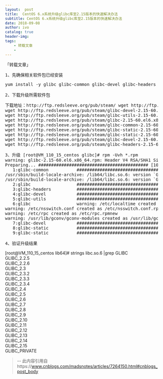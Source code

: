 ```yaml
---
layout:  post
title:  CentOS 6.x系统升级glibc库至2.15版本的快速解决办法
subtitle: CentOS 6.x系统升级glibc库至2.15版本的快速解决办法 
date: 2018-09-08
author: ivo
catalog: true
header-img:
tags:
    - 转载文章 
    - 
---
```

「转载文章」
<pre>1、先确保相关软件包已经安装</pre>

<pre>yum install -y glibc glibc-common glibc-devel glibc-headers glibc-static glibc-utils  

2、下载升级所需软件包</pre>

<pre>下载地址：http://ftp.redsleeve.org/pub/steam/ wget http://ftp.redsleeve.org/pub/steam/glibc-2.15-60.el6.i686.rpm 
wget http://ftp.redsleeve.org/pub/steam/glibc-devel-2.15-60.el6.i686.rpm 
wget http://ftp.redsleeve.org/pub/steam/glibc-utils-2.15-60.el6.x86_64.rpm 
wget http://ftp.redsleeve.org/pub/steam/glibc-2.15-60.el6.x86_64.rpm 
wget http://ftp.redsleeve.org/pub/steam/glibc-common-2.15-60.el6.x86_64.rpm 
wget http://ftp.redsleeve.org/pub/steam/glibc-static-2.15-60.el6.x86_64.rpm 
wget http://ftp.redsleeve.org/pub/steam/glibc-static-2.15-60.el6.i686.rpm 
wget http://ftp.redsleeve.org/pub/steam/glibc-devel-2.15-60.el6.x86_64.rpm 
wget http://ftp.redsleeve.org/pub/steam/glibc-headers-2.15-60.el6.x86_64.rpm 

3、升级 [root@VM_110_15_centos glibc]# rpm -Uvh *.rpm
warning: glibc-2.15-60.el6.x86_64.rpm: Header V4 RSA/SHA1 Signature, key ID ea675ea0: NOKEY
Preparing... ########################################### [100%]
   1:glibc-common           ########################################### [ 11%]
/usr/sbin/build-locale-archive: /lib64/libc.so.6: version `GLIBC_2.14' not found (required by /usr/sbin/build-locale-archive)
/usr/sbin/build-locale-archive: /lib64/libc.so.6: version `GLIBC_2.14' not found (required by /usr/sbin/build-locale-archive)
   2:glibc                  ########################################### [ 22%]
   3:glibc-headers          ########################################### [ 33%]
   4:glibc-devel            ########################################### [ 44%]
   5:glibc-utils            ########################################### [ 56%]
   6:glibc                  warning: /etc/localtime created as /etc/localtime.rpmnew
warning: /etc/nsswitch.conf created as /etc/nsswitch.conf.rpmnew
warning: /etc/rpc created as /etc/rpc.rpmnew
warning: /usr/lib/gconv/gconv-modules created as /usr/lib/gconv/gconv-modules.rpmnew ########################################### [ 67%]
   7:glibc-devel            ########################################### [ 78%]
   8:glibc-static           ########################################### [ 89%]
   9:glibc-static           ########################################### [100%]  

4、验证升级结果 </pre>

[root@VM_110_15_centos lib64]# strings libc.so.6 |grep GLIBC  
GLIBC_2.2.5  
GLIBC_2.2.6  
GLIBC_2.3  
GLIBC_2.3.2  
GLIBC_2.3.3  
GLIBC_2.3.4  
GLIBC_2.4  
GLIBC_2.5  
GLIBC_2.6  
GLIBC_2.7  
GLIBC_2.8  
GLIBC_2.9  
GLIBC_2.10  
GLIBC_2.11  
GLIBC_2.12  
GLIBC_2.13  
GLIBC_2.14  
GLIBC_2.15  
GLIBC_PRIVATE
>
> --  此内容引用自https://www.cnblogs.com/madsnotes/articles/7264150.html#cnblogs_post_body


